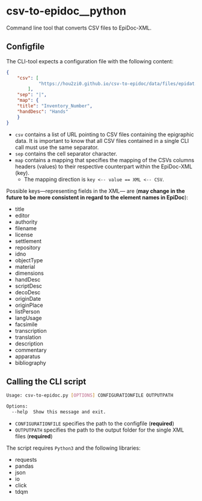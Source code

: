 # csv-to-epidoc__python
Command line tool that converts CSV files to EpiDoc-XML.

## Configfile
The CLI-tool expects a configuration file with the following content:

```json
{
    "csv": [
            "https://hou2zi0.github.io/csv-to-epidoc/data/files/epidat.csv"
        ],
    "sep": "|",
    "map": {
    "title": "Inventory_Number",
    "handDesc": "Hands"
    }
}
```
* `csv` contains a list of URL pointing to CSV files containing the epigraphic data. It is important to know that all CSV files contained in a single CLI call must use the same separator.
* `sep` contains the cell separator character.
* `map` contains a mapping that specifies the mapping of the CSVs columns headers (values) to their respective counterpart within the EpiDoc-XML (key).
    * The mapping direction is `key <-- value == XML <-- CSV`.

Possible keys—representing fields in the XML— are (**may change in the future to be more consistent in regard to the element names in EpiDoc**):

* title
* editor
* authority
* filename
* license
* settlement
* repository
* idno
* objectType
* material
* dimensions
* handDesc
* scriptDesc
* decoDesc
* originDate
* originPlace
* listPerson
* langUsage
* facsimile
* transcription
* translation
* description
* commentary
* apparatus
* bibliography

## Calling the CLI script

```bash
Usage: csv-to-epidoc.py [OPTIONS] CONFIGURATIONFILE OUTPUTPATH

Options:
  --help  Show this message and exit.
```

* `CONFIGURATIONFILE` specifies the path to the configfile (**required**)
* `OUTPUTPATH` specifies the path to the output folder for the single XML files (**required**)

The script requires `Python3` and the following libraries:

* requests
* pandas
* json
* io
* click
* tdqm